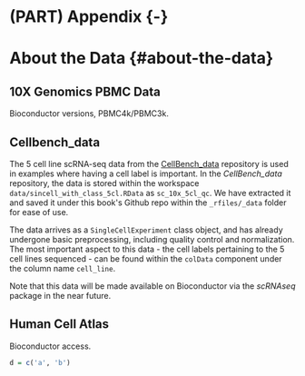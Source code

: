 # (PART) Appendix {-}

# About the Data {#about-the-data}

## 10X Genomics PBMC Data

Bioconductor versions, PBMC4k/PBMC3k.

## Cellbench_data

The 5 cell line scRNA-seq data from the [CellBench_data](https://github.com/LuyiTian/CellBench_data) repository is used in examples where having a cell label is important. In the *CellBench_data* repository, the data is stored within the workspace `data/sincell_with_class_5cl.RData` as `sc_10x_5cl_qc`. We have extracted it and saved it under this book's Github repo within the `_rfiles/_data` folder for ease of use. 

The data arrives as a `SingleCellExperiment` class object, and has already undergone basic preprocessing, including quality control and normalization. The most important aspect to this data - the cell labels pertaining to the 5 cell lines sequenced - can be found within the `colData` component under the column name `cell_line`. 

Note that this data will be made available on Bioconductor via the *scRNAseq* package in the near future.


## Human Cell Atlas

Bioconductor access.


```r
d = c('a', 'b')
```
